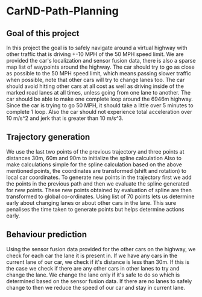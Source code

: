 # CarND-Path-Planning
## Goal of this project
In this project the goal is to safely navigate around a virtual highway with other traffic that is driving +-10 MPH of the 50 MPH speed limit. We are provided the car's localization and sensor fusion data, there is also a sparse map list of waypoints around the highway. The car should try to go as close as possible to the 50 MPH speed limit, which means passing slower traffic when possible, note that other cars will try to change lanes too. The car should avoid hitting other cars at all cost as well as driving inside of the marked road lanes at all times, unless going from one lane to another. The car should be able to make one complete loop around the 6946m highway. Since the car is trying to go 50 MPH, it should take a little over 5 minutes to complete 1 loop. Also the car should not experience total acceleration over 10 m/s^2 and jerk that is greater than 10 m/s^3.

## Trajectory generation
We use the last two points of the previous trajectory and three points at distances 30m, 60m and 90m to initialize the spline calculation Also to make calculations simple for the spline calculation based on the above mentioned points, the coordinates are transformed (shift and rotation) to local car coordinates. To generate new points in the trajectory first we add the points in the previous path and then we evaluate the spline generated for new points. These new points obtained by evaluation of spline are then transformed to global co-ordinates. Using list of 70 points lets us determine early about changing lanes or about other cars in the lane. This sure penalises the time taken to generate points but helps determine actions early.

## Behaviour prediction
Using the sensor fusion data provided for the other cars on the highway, we check for each car the lane it is present in. If we have any cars in the current lane of our car, we check if it's distance is less than 30m. If this is the case we check if there are any other cars in other lanes to try and change the lane. We change the lane only if it's safe to do so which is determined based on the sensor fusion data. If there are no lanes to safely change to then we reduce the speed of our car and stay in current lane. 


